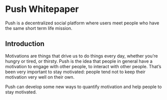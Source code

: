 # Push Whitepaper

Push is a decentralized social platform where users meet people who have the same short term life mission.

## Introduction

Motivations are things that drive us to do things every day, whether you’re hungry or tired, or thirsty. Push is the idea that people in general have a motivation to engage with other people, to interact with other people. That’s been very important to stay motivated: people tend not to keep their motivation very well on their own.

Push can develop some new ways to quantify motivation and help people to stay motivated.
